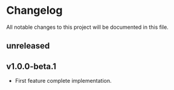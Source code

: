 # Changelog

All notable changes to this project will be documented in this file.

## unreleased

## v1.0.0-beta.1

* First feature complete implementation.
